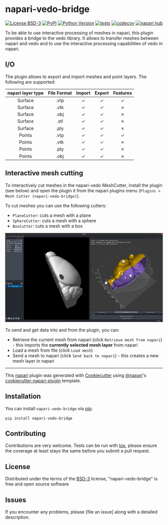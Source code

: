 # napari-vedo-bridge

[![License BSD-3](https://img.shields.io/pypi/l/napari-vedo-bridge.svg?color=green)](https://github.com/jo-mueller/napari-vedo-bridge/raw/main/LICENSE)
[![PyPI](https://img.shields.io/pypi/v/napari-vedo-bridge.svg?color=green)](https://pypi.org/project/napari-vedo-bridge)
[![Python Version](https://img.shields.io/pypi/pyversions/napari-vedo-bridge.svg?color=green)](https://python.org)
[![tests](https://github.com/jo-mueller/napari-vedo-bridge/workflows/tests/badge.svg)](https://github.com/jo-mueller/napari-vedo-bridge/actions)
[![codecov](https://codecov.io/gh/jo-mueller/napari-vedo-bridge/branch/main/graph/badge.svg)](https://codecov.io/gh/jo-mueller/napari-vedo-bridge)
[![napari hub](https://img.shields.io/endpoint?url=https://api.napari-hub.org/shields/napari-vedo-bridge)](https://napari-hub.org/plugins/napari-vedo-bridge)

To be able to use interactive processing of meshes in napari, this plugin provides a bridge to the vedo library. It allows to transfer meshes between napari and vedo and to use the interactive processing capabilities of vedo in napari. 

## I/O

The plugin allows to export and import meshes and point layers. The following are supported:

| napari layer type | File Format | Import | Export | Features |
|:------------------:|:-----------:|:------:|:------:|:--------:|
| Surface | .vtp | ✓ | ✓ |  ✓ |
| Surface | .vtk | ✓ | ✓ |  ✗ |
| Surface | .obj | ✓ | ✓ |  ✗ |
| Surface | .stl | ✓ | ✓ |  ✗ |
| Surface | .ply | ✓ | ✓ |  ✗ |
| Points | .vtp | ✓ | ✓ |  ✓ |
| Points | .vtk | ✓ | ✓ |  ✗ |
| Points | .ply | ✓ | ✓ |  ✗ |
| Points | .obj | ✓ | ✓ |  ✗ |

## Interactive mesh cutting
To interactively cut meshes in the napari-vedo MeshCutter, install the plugin (see below) and open the plugin it from the napari plugins menu (`Plugins > Mesh Cutter (napari-vedo-bridge)`). 

To cut meshes you can use the following cutters:
- `PlaneCutter`: cuts a mesh with a plane
- `SphereCutter`: cuts a mesh with a sphere
- `BoxCutter`: cuts a mesh with a box

![](https://github.com/jo-mueller/napari-vedo-bridge/raw/main/docs/imgs/screenshot_box_cutter.png)

To send and get data into and from the plugin, you can:

- Retrieve the current mesh from napari (click `Retrieve mesh from napari`) - this imports the **currently selected mesh layer** from napari
- Load a mesh from file (click `Load mesh`)
- Send a mesh to napari (click `Send back to napari`) - this creates a new mesh layer in napari




----------------------------------

This [napari] plugin was generated with [Cookiecutter] using [@napari]'s [cookiecutter-napari-plugin] template.

<!--
Don't miss the full getting started guide to set up your new package:
https://github.com/napari/cookiecutter-napari-plugin#getting-started

and review the napari docs for plugin developers:
https://napari.org/stable/plugins/index.html
-->

## Installation

You can install `napari-vedo-bridge` via [pip]:

    pip install napari-vedo-bridge




## Contributing

Contributions are very welcome. Tests can be run with [tox], please ensure
the coverage at least stays the same before you submit a pull request.

## License

Distributed under the terms of the [BSD-3] license,
"napari-vedo-bridge" is free and open source software

## Issues

If you encounter any problems, please [file an issue] along with a detailed description.

[napari]: https://github.com/napari/napari
[Cookiecutter]: https://github.com/audreyr/cookiecutter
[@napari]: https://github.com/napari
[MIT]: http://opensource.org/licenses/MIT
[BSD-3]: http://opensource.org/licenses/BSD-3-Clause
[GNU GPL v3.0]: http://www.gnu.org/licenses/gpl-3.0.txt
[GNU LGPL v3.0]: http://www.gnu.org/licenses/lgpl-3.0.txt
[Apache Software License 2.0]: http://www.apache.org/licenses/LICENSE-2.0
[Mozilla Public License 2.0]: https://www.mozilla.org/media/MPL/2.0/index.txt
[cookiecutter-napari-plugin]: https://github.com/napari/cookiecutter-napari-plugin

[napari]: https://github.com/napari/napari
[tox]: https://tox.readthedocs.io/en/latest/
[pip]: https://pypi.org/project/pip/
[PyPI]: https://pypi.org/
